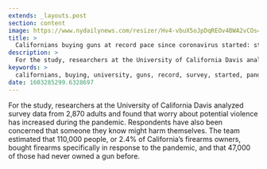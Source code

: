 ```yaml
--- 
extends: _layouts.post 
section: content 
image: https://www.nydailynews.com/resizer/Hv4-vbuX5oJpDqREOv4BWA2vCOs=/1200x0/top/cloudfront-us-east-1.images.arcpublishing.com/tronc/B53DCWXMCNB2HIYWIWWS2F3HKU.jpg 
title: > 
  Californians buying guns at record pace since coronavirus started: study 
description: > 
  For the study, researchers at the University of California Davis analyzed survey data from 2,870 adults and found that worry about potential violence has increased during the pandemic.Respondents have also been concerned that someone they know might harm themselves.The team estimated that 110,000 people, or 2.4% of California’s firearms owners, bought firearms specifically in response to the pandemic, and that 47,000 of those had never owned a gun before. 
keywords: > 
  californians, buying, university, guns, record, survey, started, pandemic, study, team, coronavirus, pace, specifically, firearms, violence, response, worry 
date: 1603285299.6328697 
--- 
```

<div><p class=""> For the study, researchers at the University of California Davis analyzed survey data from 2,870 adults and found that worry about potential violence has increased during the pandemic. Respondents have also been concerned that someone they know might harm themselves. The team estimated that 110,000 people, or 2.4% of California&#8217;s firearms owners, bought firearms specifically in response to the pandemic, and that 47,000 of those had never owned a gun before.</p> </div>